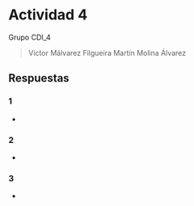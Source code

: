 # Actividad 4

Grupo CDI_4

> Victor Málvarez Filgueira
> Martín Molina Álvarez

## Respuestas

### 1
-

### 2
-

### 3
-
